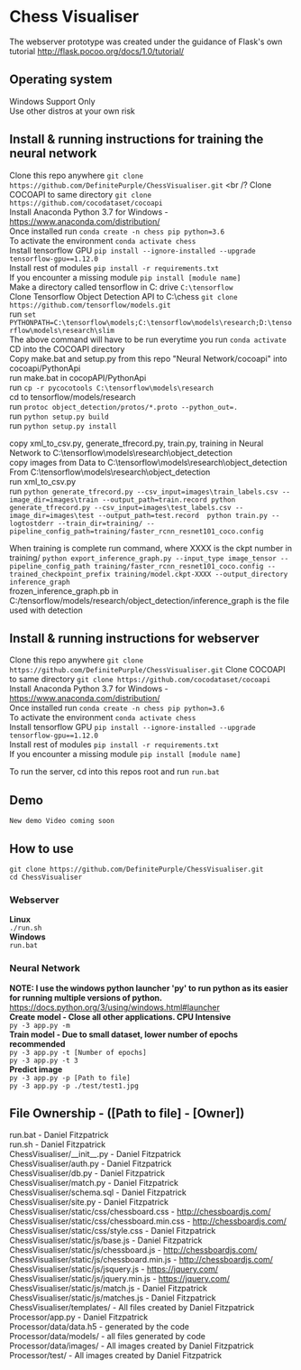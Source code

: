 # Chess Visualiser
The webserver prototype was created under the guidance of Flask's own tutorial
http://flask.pocoo.org/docs/1.0/tutorial/

## Operating system
Windows Support Only <br />
Use other distros at your own risk <br />

## Install & running instructions for training the neural network
Clone this repo anywhere `git clone https://github.com/DefinitePurple/ChessVisualiser.git` <br /?
Clone COCOAPI to same directory `git clone https://github.com/cocodataset/cocoapi` <br />
Install Anaconda Python 3.7 for Windows - https://www.anaconda.com/distribution/ <br />
Once installed run `conda create -n chess pip python=3.6` <br />
To activate the environment `conda activate chess` <br />
Install tensorflow GPU `pip install --ignore-installed --upgrade tensorflow-gpu==1.12.0` <br />
Install rest of modules `pip install -r requirements.txt` <br />
If you encounter a missing module `pip install [module name]` <br />
Make a directory called tensorflow in C: drive `C:\tensorflow` <br />
Clone Tensorflow Object Detection API to C:\chess `git clone https://github.com/tensorflow/models.git` <br />
run `set PYTHONPATH=C:\tensorflow\models;C:\tensorflow\models\research;D:\tensorflow\models\research\slim` <br />
The above command will have to be run everytime you run `conda activate` <br />
CD into the COCOAPI directory <br />
Copy make.bat and setup.py from this repo "Neural Network/cocoapi" into cocoapi/PythonApi <br />
run make.bat in cocopAPI/PythonApi <br />
run `cp -r pycocotools C:\tensorflow\models\research` <br />
cd to tensorflow/models/research <br />
run `protoc object_detection/protos/*.proto --python_out=.` <br />
run `python setup.py build` <br />
run `python setup.py install` <br />

copy xml_to_csv.py, generate_tfrecord.py, train.py, training in Neural Network to C:\tensorflow\models\research\object_detection <br />
copy images from Data to C:\tensorflow\models\research\object_detection <br />
From C:\tensorflow\models\research\object_detection <br />
run xml_to_csv.py <br />
run `python generate_tfrecord.py --csv_input=images\train_labels.csv --image_dir=images\train --output_path=train.record
python generate_tfrecord.py --csv_input=images\test_labels.csv --image_dir=images\test --output_path=test.record 
python train.py --logtostderr --train_dir=training/ --pipeline_config_path=training/faster_rcnn_resnet101_coco.config` <br />

When training is complete run command, where XXXX is the ckpt number in training/ 
`python export_inference_graph.py --input_type image_tensor --pipeline_config_path training/faster_rcnn_resnet101_coco.config --trained_checkpoint_prefix training/model.ckpt-XXXX --output_directory inference_graph`<br />
frozen_inference_graph.pb in C:/tensorflow/models/research/object_detection/inference_graph is the file used with detection <br />

## Install & running instructions for webserver
Clone this repo anywhere `git clone https://github.com/DefinitePurple/ChessVisualiser.git`
Clone COCOAPI to same directory `git clone https://github.com/cocodataset/cocoapi`
Install Anaconda Python 3.7 for Windows - https://www.anaconda.com/distribution/ <br />
Once installed run `conda create -n chess pip python=3.6` <br />
To activate the environment `conda activate chess` <br />
Install tensorflow GPU `pip install --ignore-installed --upgrade tensorflow-gpu==1.12.0` <br />
Install rest of modules `pip install -r requirements.txt` <br />
If you encounter a missing module `pip install [module name]` <br />

To run the server, cd into this repos root and run `run.bat` <br />


## Demo
`New demo Video coming soon`



## How to use
`git clone https://github.com/DefinitePurple/ChessVisualiser.git`<br />
`cd ChessVisualiser`
### Webserver
__Linux__<br />
`./run.sh`<br />
__Windows__<br />
`run.bat`<br />
### Neural Network
__NOTE: I use the windows python launcher 'py' to run python as its easier for running multiple versions of python.__ https://docs.python.org/3/using/windows.html#launcher
<br />
__Create model - Close all other applications. CPU Intensive__<br />
`py -3 app.py -m`<br />
__Train model - Due to small dataset, lower number of epochs recommended__<br />
`py -3 app.py -t [Number of epochs]`<br />
`py -3 app.py -t 3`<br />
__Predict image__<br />
`py -3 app.py -p [Path to file]`<br />
`py -3 app.py -p ./test/test1.jpg`<br />

## File Ownership - ([Path to file] - [Owner])
run.bat - Daniel Fitzpatrick <br/>
run.sh - Daniel Fitzpatrick <br/>
ChessVisualiser/_\_init__.py - Daniel Fitzpatrick <br/>
ChessVisualiser/auth.py - Daniel Fitzpatrick <br/>
ChessVisualiser/db.py  - Daniel Fitzpatrick <br/>
ChessVisualiser/match.py  - Daniel Fitzpatrick <br/>
ChessVisualiser/schema.sql  - Daniel Fitzpatrick <br/>
ChessVisualiser/site.py  - Daniel Fitzpatrick <br/>
ChessVisualiser/static/css/chessboard.css - http://chessboardjs.com/ <br/>
ChessVisualiser/static/css/chessboard.min.css - http://chessboardjs.com/ <br/>
ChessVisualiser/static/css/style.css - Daniel Fitzpatrick <br/>
ChessVisualiser/static/js/base.js - Daniel Fitzpatrick <br/>
ChessVisualiser/static/js/chessboard.js - http://chessboardjs.com/ <br/> 
ChessVisualiser/static/js/chessboard.min.js - http://chessboardjs.com/ <br/>
ChessVisualiser/static/js/jsquery.js - https://jquery.com/ <br/>
ChessVisualiser/static/js/jquery.min.js - https://jquery.com/ <br/>
ChessVisualiser/static/js/match.js - Daniel Fitzpatrick <br/>
ChessVisualiser/static/js/matches.js - Daniel Fitzpatrick <br/>
ChessVisualiser/templates/ - All files created by Daniel Fitzpatrick <br/>
Processor/app.py - Daniel Fitzpatrick <br />
Processor/data/data.h5 - generated by the code <br />
Processor/data/models/ - all files generated by code <br />
Processor/data/images/ - All images created by Daniel Fitzpatrick
Processor/test/ - All images created by Daniel Fitzpatrick
